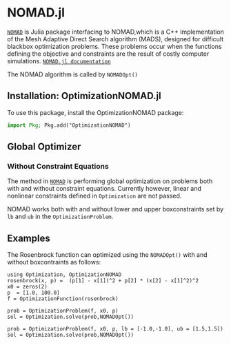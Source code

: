# NOMAD.jl
[`NOMAD`](https://github.com/bbopt/NOMAD.jl) is Julia package interfacing to NOMAD,which is a C++ implementation of the Mesh Adaptive Direct Search algorithm (MADS), designed for difficult blackbox optimization problems. These problems occur when the functions defining the objective and constraints are the result of costly computer simulations. [`NOMAD.jl documentation`](https://bbopt.github.io/NOMAD.jl/stable/)

The NOMAD algorithm is called by `NOMADOpt()`

## Installation: OptimizationNOMAD.jl

To use this package, install the OptimizationNOMAD package:

```julia
import Pkg; Pkg.add("OptimizationNOMAD")
```

## Global Optimizer
### Without Constraint Equations

The method in [`NOMAD`](https://github.com/bbopt/NOMAD.jl) is performing global optimization on problems both with and without
constraint equations. Currently however, linear and nonlinear constraints  defined in `Optimization` are not passed.

NOMAD works both with and without lower and upper boxconstraints set by `lb` and `ub` in the `OptimizationProblem`.

## Examples

The Rosenbrock function can optimized using the `NOMADOpt()` with and without boxcontraints as follows:

```@example NOMAD
using Optimization, OptimizationNOMAD
rosenbrock(x, p) =  (p[1] - x[1])^2 + p[2] * (x[2] - x[1]^2)^2
x0 = zeros(2)
p  = [1.0, 100.0]
f = OptimizationFunction(rosenbrock)

prob = OptimizationProblem(f, x0, p)
sol = Optimization.solve(prob,NOMADOpt())

prob = OptimizationProblem(f, x0, p, lb = [-1.0,-1.0], ub = [1.5,1.5])
sol = Optimization.solve(prob,NOMADOpt())
```